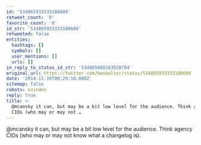 ```yaml
---
id: '534865933333188608'
retweet_count: '0'
favorite_count: '0'
id_str: '534865933333188608'
retweeted: false
entities:
  hashtags: []
  symbols: []
  user_mentions: []
  urls: []
in_reply_to_status_id_str: '534865688163528704'
original_url: https://twitter.com/benbalter/status/534865933333188608
date: '2014-11-19T00:29:10.000Z'
sitemap: false
robots: noindex
reply: true
title: >-
  @mcansky it can, but may be a bit low level for the audience. Think agency
  CIOs (who may or may not …
---
```


@mcansky it can, but may be a bit low level for the audience. Think agency CIOs (who may or may not know what a changelog is).